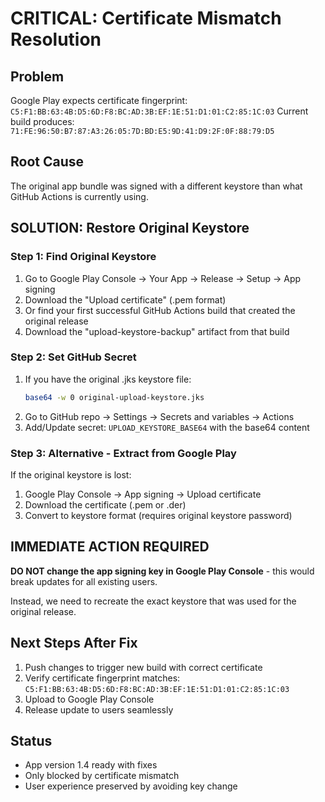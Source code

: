 # CRITICAL: Certificate Mismatch Resolution

## Problem
Google Play expects certificate fingerprint: `C5:F1:BB:63:4B:D5:6D:F8:BC:AD:3B:EF:1E:51:D1:01:C2:85:1C:03`
Current build produces: `71:FE:96:50:B7:87:A3:26:05:7D:BD:E5:9D:41:D9:2F:0F:88:79:D5`

## Root Cause
The original app bundle was signed with a different keystore than what GitHub Actions is currently using.

## SOLUTION: Restore Original Keystore

### Step 1: Find Original Keystore
1. Go to Google Play Console → Your App → Release → Setup → App signing
2. Download the "Upload certificate" (.pem format)
3. Or find your first successful GitHub Actions build that created the original release
4. Download the "upload-keystore-backup" artifact from that build

### Step 2: Set GitHub Secret
1. If you have the original .jks keystore file:
   ```bash
   base64 -w 0 original-upload-keystore.jks
   ```
2. Go to GitHub repo → Settings → Secrets and variables → Actions
3. Add/Update secret: `UPLOAD_KEYSTORE_BASE64` with the base64 content

### Step 3: Alternative - Extract from Google Play
If the original keystore is lost:
1. Google Play Console → App signing → Upload certificate
2. Download the certificate (.pem or .der)
3. Convert to keystore format (requires original keystore password)

## IMMEDIATE ACTION REQUIRED
**DO NOT change the app signing key in Google Play Console** - this would break updates for all existing users.

Instead, we need to recreate the exact keystore that was used for the original release.

## Next Steps After Fix
1. Push changes to trigger new build with correct certificate
2. Verify certificate fingerprint matches: `C5:F1:BB:63:4B:D5:6D:F8:BC:AD:3B:EF:1E:51:D1:01:C2:85:1C:03`
3. Upload to Google Play Console
4. Release update to users seamlessly

## Status
- App version 1.4 ready with fixes
- Only blocked by certificate mismatch
- User experience preserved by avoiding key change